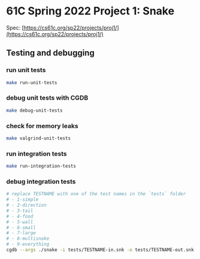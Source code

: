 # 61C Spring 2022 Project 1: Snake

Spec: [https://cs61c.org/sp22/projects/proj1/](https://cs61c.org/sp22/projects/proj1/)

## Testing and debugging

### run unit tests

```bash
make run-unit-tests
```

### debug unit tests with CGDB

```bash
make debug-unit-tests
```

### check for memory leaks

```bash
make valgrind-unit-tests
```

### run integration tests

```bash
make run-integration-tests
```

### debug integration tests

```bash
# replace TESTNAME with one of the test names in the `tests` folder
# - 1-simple
# - 2-direction
# - 3-tail
# - 4-food
# - 5-wall
# - 6-small
# - 7-large
# - 8-multisnake
# - 9-everything
cgdb --args ./snake -i tests/TESTNAME-in.snk -o tests/TESTNAME-out.snk
```

